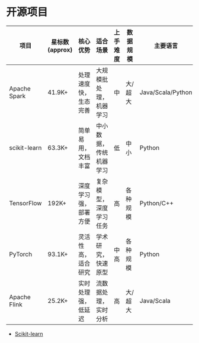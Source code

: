 


# 开源项目

| 项目          | 星标数(approx) | 核心优势                   | 适合场景                   | 上手难度 | 数据规模   | 主要语言          |
| ------------- | -------------- | -------------------------- | -------------------------- | -------- | ---------- | ----------------- |
| Apache Spark  | 41.9K+         | 处理速度快，生态完善       | 大规模批处理，机器学习     | 中       | 大/超大    | Java/Scala/Python |
| scikit-learn  | 63.3K+         | 简单易用，文档丰富         | 中小数据，传统机器学习     | 低       | 中小       | Python            |
| TensorFlow    | 192K+          | 深度学习强，部署方便       | 复杂模型，深度学习任务     | 高       | 各种规模   | Python/C++        |
| PyTorch       | 93.1K+         | 灵活性高，适合研究         | 学术研究，快速原型         | 中高     | 各种规模   | Python            |
| Apache Flink  | 25.2K+         | 实时处理强，低延迟         | 流数据处理，实时分析       | 高       | 大/超大    | Java/Scala        |

- [Scikit-learn](https://github.com/scikit-learn/scikit-learn)